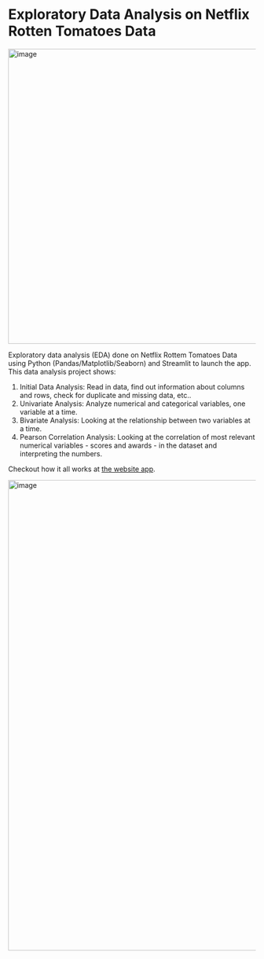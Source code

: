 # Exploratory Data Analysis on Netflix Rotten Tomatoes Data

<img width="600" alt="image" src="https://github.com/sofiammatias/data-visualization-eda/assets/114782592/7433daf8-6e59-4aa1-8ff5-73e867b5163d">


Exploratory data analysis (EDA) done on Netflix Rottem Tomatoes Data using Python (Pandas/Matplotlib/Seaborn) and Streamlit to launch the app.
This data analysis project shows:

1. Initial Data Analysis: Read in data, find out information about columns and rows, check for duplicate and missing data, etc..
1. Univariate Analysis: Analyze numerical and categorical variables, one variable at a time.
1. Bivariate Analysis: Looking at the relationship between two variables at a time.
1. Pearson Correlation Analysis: Looking at the correlation of most relevant numerical variables - scores and awards - in the dataset and interpreting the numbers.

Checkout how it all works at [the website app](https://data-visualization-eda-netflix.streamlit.app/).

<a href="https://data-visualization-eda-netflix.streamlit.app/"><img width="957" alt="image" src="https://github.com/sofiammatias/data-visualization-eda/assets/114782592/b6f1e5be-c274-404f-975d-676a1c754e45"></a>


